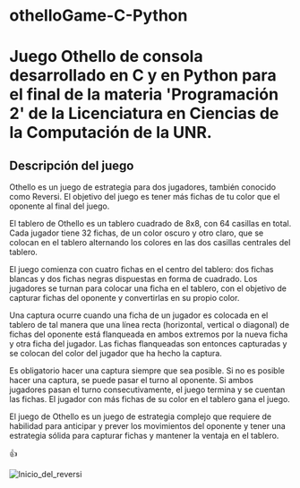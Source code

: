 # othelloGame-C-Python
# Juego Othello de consola desarrollado en C y en Python para el final de la materia 'Programación 2' de la Licenciatura en Ciencias de la Computación de la UNR.

## Descripción del juego
Othello es un juego de estrategia para dos jugadores, también conocido como Reversi. El objetivo del juego es tener más fichas de tu color que el oponente al final del juego.

El tablero de Othello es un tablero cuadrado de 8x8, con 64 casillas en total. Cada jugador tiene 32 fichas, de un color oscuro y otro claro, que se colocan en el tablero alternando los colores en las dos casillas centrales del tablero.

El juego comienza con cuatro fichas en el centro del tablero: dos fichas blancas y dos fichas negras dispuestas en forma de cuadrado. Los jugadores se turnan para colocar una ficha en el tablero, con el objetivo de capturar fichas del oponente y convertirlas en su propio color.

Una captura ocurre cuando una ficha de un jugador es colocada en el tablero de tal manera que una línea recta (horizontal, vertical o diagonal) de fichas del oponente está flanqueada en ambos extremos por la nueva ficha y otra ficha del jugador. Las fichas flanqueadas son entonces capturadas y se colocan del color del jugador que ha hecho la captura.

Es obligatorio hacer una captura siempre que sea posible. Si no es posible hacer una captura, se puede pasar el turno al oponente. Si ambos jugadores pasan el turno consecutivamente, el juego termina y se cuentan las fichas. El jugador con más fichas de su color en el tablero gana el juego.

El juego de Othello es un juego de estrategia complejo que requiere de habilidad para anticipar y prever los movimientos del oponente y tener una estrategia sólida para capturar fichas y mantener la ventaja en el tablero.

👍

![Inicio_del_reversi](https://user-images.githubusercontent.com/90485317/224862048-ef84efdf-1bef-49b3-9a0b-5c8421fdef9d.png)
